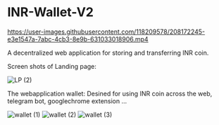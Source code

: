 # INR-Wallet-V2


https://user-images.githubusercontent.com/118209578/208172245-e3e1547a-7abc-4cb3-8e9b-631033018906.mp4



A decentralized web application for storing and transferring INR coin.

Screen shots of Landing page:

![LP (2)](https://user-images.githubusercontent.com/118209578/208172874-0f39ea3c-cc68-4aa1-b710-e192a9e1195a.png)


The webapplication wallet:
Desined for using INR coin across the web, telegram bot, googlechrome extension ...

![wallet (1)](https://user-images.githubusercontent.com/118209578/208173594-5db08ef0-c2f2-476b-bd92-c7f08f0cc592.png)
![wallet (2)](https://user-images.githubusercontent.com/118209578/208173558-28774223-10ee-4d9e-8e97-504289064744.png)
![wallet (3)](https://user-images.githubusercontent.com/118209578/208173572-876c7fb4-c04a-4377-95a2-d2478c30a0f2.png)



